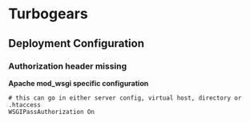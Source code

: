 # Turbogears

## Deployment Configuration 

### Authorization header missing

**Apache mod_wsgi specific configuration**

    # this can go in either server config, virtual host, directory or .htaccess 
    WSGIPassAuthorization On

